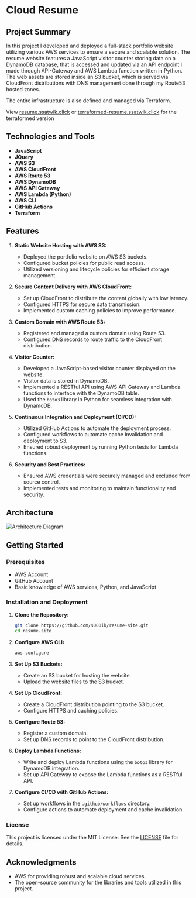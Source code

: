 # Cloud Resume

## Project Summary

In this project I developed and deployed a full-stack portfolio website utilizing various AWS services to ensure a secure and scalable solution. The resume website features a JavaScript visitor counter storing data on a DynamoDB database, that is accessed and updated via an API endpoint I made through API-Gateway and AWS Lambda function written in Python. The web assets are stored inside an S3 bucket, which is served via CloudFront distributions with DNS management done through my Route53 hosted zones. 

The entire infrastructure is also defined and managed via Terraform.

View [resume.ssatwik.click](https://resume.ssatwik.click) or [terraformed-resume.ssatwik.click](https://terraformed-resume.ssatwik.click) for the terraformed version

## Technologies and Tools

- **JavaScript**
- **JQuery**
- **AWS S3**
- **AWS CloudFront**
- **AWS Route 53**
- **AWS DynamoDB**
- **AWS API Gateway**
- **AWS Lambda (Python)**
- **AWS CLI**
- **GitHub Actions**
- **Terraform**

## Features

1. **Static Website Hosting with AWS S3:**
   - Deployed the portfolio website on AWS S3 buckets.
   - Configured bucket policies for public read access.
   - Utilized versioning and lifecycle policies for efficient storage management.

2. **Secure Content Delivery with AWS CloudFront:**
   - Set up CloudFront to distribute the content globally with low latency.
   - Configured HTTPS for secure data transmission.
   - Implemented custom caching policies to improve performance.

3. **Custom Domain with AWS Route 53:**
   - Registered and managed a custom domain using Route 53.
   - Configured DNS records to route traffic to the CloudFront distribution.

4. **Visitor Counter:**
   - Developed a JavaScript-based visitor counter displayed on the website.
   - Visitor data is stored in DynamoDB.
   - Implemented a RESTful API using AWS API Gateway and Lambda functions to interface with the DynamoDB table.
   - Used the `boto3` library in Python for seamless integration with DynamoDB.

5. **Continuous Integration and Deployment (CI/CD):**
   - Utilized GitHub Actions to automate the deployment process.
   - Configured workflows to automate cache invalidation and deployment to S3.
   - Ensured robust deployment by running Python tests for Lambda functions.

6. **Security and Best Practices:**
   - Ensured AWS credentials were securely managed and excluded from source control.
   - Implemented tests and monitoring to maintain functionality and security.

## Architecture 
![Architecture Diagram](https://github.com/user-attachments/assets/d0905155-96c3-4cc9-b497-c4ae474c8224)




## Getting Started

### Prerequisites

- AWS Account
- GitHub Account
- Basic knowledge of AWS services, Python, and JavaScript

### Installation and Deployment

1. **Clone the Repository:**
   ```bash
   git clone https://github.com/s000ik/resume-site.git
   cd resume-site
   ```

2. **Configure AWS CLI:**
   ```bash
   aws configure
   ```

3. **Set Up S3 Buckets:**
   - Create an S3 bucket for hosting the website.
   - Upload the website files to the S3 bucket.

4. **Set Up CloudFront:**
   - Create a CloudFront distribution pointing to the S3 bucket.
   - Configure HTTPS and caching policies.

5. **Configure Route 53:**
   - Register a custom domain.
   - Set up DNS records to point to the CloudFront distribution.

6. **Deploy Lambda Functions:**
   - Write and deploy Lambda functions using the `boto3` library for DynamoDB integration.
   - Set up API Gateway to expose the Lambda functions as a RESTful API.

7. **Configure CI/CD with GitHub Actions:**
   - Set up workflows in the `.github/workflows` directory.
   - Configure actions to automate deployment and cache invalidation.


### License

This project is licensed under the MIT License. See the [LICENSE](LICENSE) file for details.

## Acknowledgments

- AWS for providing robust and scalable cloud services.
- The open-source community for the libraries and tools utilized in this project.

